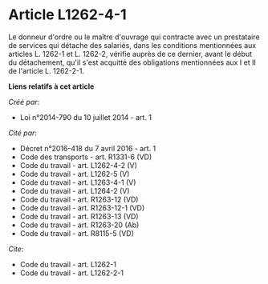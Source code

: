 # Article L1262-4-1

Le donneur d'ordre ou le maître d'ouvrage qui contracte avec un prestataire de services qui détache des salariés, dans les
conditions mentionnées aux articles L. 1262-1 et L. 1262-2, vérifie auprès de ce dernier, avant le début du détachement,
qu'il s'est acquitté des obligations mentionnées aux I et II de l'article L. 1262-2-1.

**Liens relatifs à cet article**

_Créé par_:

  - Loi n°2014-790 du 10 juillet 2014 - art. 1

_Cité par_:

  - Décret n°2016-418 du 7 avril 2016 - art. 1
  - Code des transports - art. R1331-6 (VD)
  - Code du travail - art. L1262-4-2 (V)
  - Code du travail - art. L1262-5 (V)
  - Code du travail - art. L1263-4-1 (V)
  - Code du travail - art. L1264-2 (V)
  - Code du travail - art. R1263-12 (VD)
  - Code du travail - art. R1263-12-1 (VD)
  - Code du travail - art. R1263-13 (VD)
  - Code du travail - art. R1263-20 (Ab)
  - Code du travail - art. R8115-5 (VD)

_Cite_:

  - Code du travail - art. L1262-1
  - Code du travail - art. L1262-2-1
